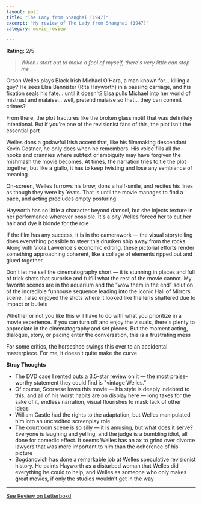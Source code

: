 ```yaml
---
layout: post
title: "The Lady from Shanghai (1947)"
excerpt: "My review of The Lady from Shanghai (1947)"
category: movie_review

---
```


**Rating:** 2/5

<blockquote><i>When I start out to make a fool of myself, there's very little can stop me</i></blockquote>Orson Welles plays Black Irish Michael O'Hara, a man known for... killing a guy? He sees Elsa Bannister (Rita Hayworth) in a passing carriage,  and his fixation seals his fate... until it doesn't? Elsa pulls Michael into her world of mistrust and malaise... well, pretend malaise so that... they can commit crimes?

From there, the plot fractures like the broken glass motif that was definitely intentional. But if you're one of the revisionist fans of this, the plot isn't the essential part

Welles dons a godawful Irish accent that, like his filmmaking descendant Kevin Costner, he only does when he remembers. His voice fills all the nooks and crannies where subtext or ambiguity may have forgiven the mishmash the movie becomes. At times, the narration tries to tie the plot together, but like a giallo, it has to keep twisting and lose any semblance of meaning

On-screen, Welles furrows his brow, dons a half-smile, and recites his lines as though they were by Yeats. That is until the movie manages to find a pace, and acting precludes empty posturing

Hayworth has so little a character beyond damsel, but she injects texture in her performance wherever possible. It's a pity Welles forced her to cut her hair and dye it blonde for the role

If the film has any success, it is in the camerawork — the visual storytelling does everything possible to steer this drunken ship away from the rocks. Along with Viola Lawrence's economic editing, these pictorial efforts render something approaching coherent, like a collage of elements ripped out and glued together

Don't let me sell the cinematography short — it is stunning in places and full of trick shots that surprise and fulfill what the rest of the movie cannot. My favorite scenes are in the aquarium and the "wow them in the end" solution of the incredible funhouse sequence leading into the iconic Hall of Mirrors scene. I also enjoyed the shots where it looked like the lens shattered due to impact or bullets

Whether or not you like this will have to do with what you prioritize in a movie experience. If you can turn off and enjoy the visuals, there's plenty to appreciate in the cinematography and set pieces. But the moment acting, dialogue, story, or pacing enter the conversation, this is a frustrating mess

For some critics, the horseshoe swings this over to an accidental masterpiece. For me, it doesn't quite make the curve

<b>Stray Thoughts</b>
* The DVD case I rented puts a 3.5-star review on it — the most praise-worthy statement they could find is "vintage Welles."
* Of course, Scorsese loves this movie — his style is deeply indebted to this, and all of his worst habits are on display here — long takes for the sake of it, endless narration, visual flourishes to mask lack of other ideas
* William Castle had the rights to the adaptation, but Welles manipulated him into an uncredited screenplay role
* The courtroom scene is so silly — it is amusing, but what does it serve? Everyone is laughing and yelling, and the judge is a bumbling idiot, all done for comedic effect. It seems Welles has an ax to grind over divorce lawyers that was more important to him than the coherence of his picture
* Bogdanovich has done a remarkable job at Welles speculative revisionist history. He paints Hayworth as a disturbed woman that Welles did everything he could to help, and Welles as someone who only makes great movies, if only the studios wouldn't get in the way

<hr>

[See Review on Letterboxd](https://boxd.it/4Rp6Rz)
